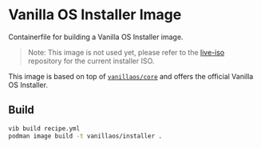 # Vanilla OS Installer Image

Containerfile for building a Vanilla OS Installer image.

> Note: This image is not used yet, please refer to the [live-iso](https://github.com/Vanilla-OS/live-iso) repository for the
> current installer ISO.

This image is based on top of [`vanillaos/core`](https://github.com/Vanilla-OS/core-image/pkgs/container/core) and offers the official
Vanilla OS Installer.

## Build

```bash
vib build recipe.yml
podman image build -t vanillaos/installer .
```
